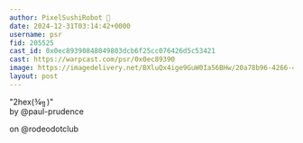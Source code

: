 ```yaml
---
author: PixelSushiRobot 💫
date: 2024-12-31T03:14:42+0000
username: psr
fid: 205525
cast_id: 0x0ec89390848049803dcb6f25cc076426d5c53421
cast: https://warpcast.com/psr/0x0ec89390
image: https://imagedelivery.net/BXluQx4ige9GuW0Ia56BHw/20a78b96-4266-4008-cd39-3c0cf701b100/original
layout: post
---
```

"2hex(¾╗)"   
by @paul-prudence   
  
on @rodeodotclub  

<img src='https://imagedelivery.net/BXluQx4ige9GuW0Ia56BHw/20a78b96-4266-4008-cd39-3c0cf701b100/original' alt='' referrerpolicy='no-referrer'/>